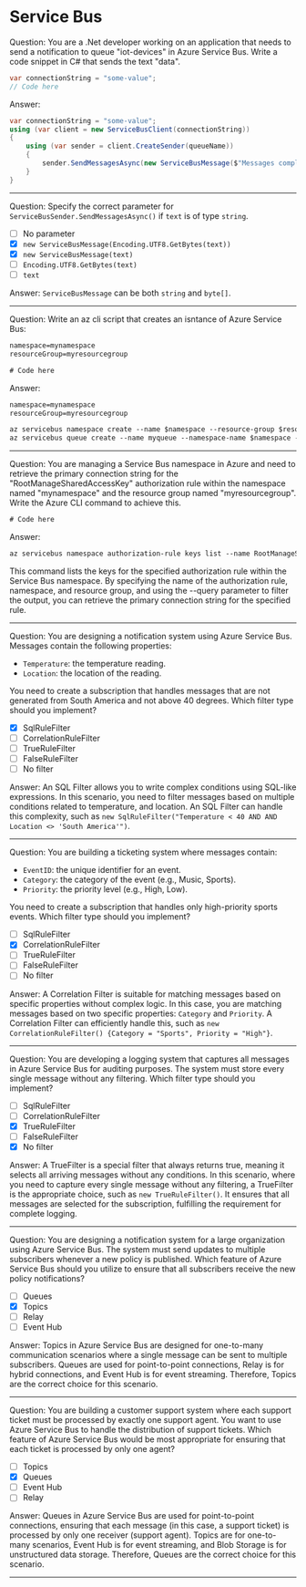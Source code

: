 # Service Bus

Question: You are a .Net developer working on an application that needs to send a notification to queue "iot-devices" in Azure Service Bus. Write a code snippet in C# that sends the text "data".

```cs
var connectionString = "some-value";
// Code here
```

Answer:

```cs
var connectionString = "some-value";
using (var client = new ServiceBusClient(connectionString))
{
    using (var sender = client.CreateSender(queueName))
    {
        sender.SendMessagesAsync(new ServiceBusMessage($"Messages complete"));
    }
}
```

---

Question: Specify the correct parameter for `ServiceBusSender.SendMessagesAsync()` if `text` is of type `string`.

- [ ] No parameter
- [x] `new ServiceBusMessage(Encoding.UTF8.GetBytes(text))`
- [x] `new ServiceBusMessage(text)`
- [ ] `Encoding.UTF8.GetBytes(text)`
- [ ] `text`

Answer: `ServiceBusMessage` can be both `string` and `byte[]`.

---

Question: Write an az cli script that creates an isntance of Azure Service Bus:

```ps
namespace=mynamespace
resourceGroup=myresourcegroup

# Code here
```

Answer:

```ps
namespace=mynamespace
resourceGroup=myresourcegroup

az servicebus namespace create --name $namespace --resource-group $resourceGroup --location eastus
az servicebus queue create --name myqueue --namespace-name $namespace --resource-group $resourceGroup
```

---

Question: You are managing a Service Bus namespace in Azure and need to retrieve the primary connection string for the "RootManageSharedAccessKey" authorization rule within the namespace named "mynamespace" and the resource group named "myresourcegroup". Write the Azure CLI command to achieve this.

```ps
# Code here
```

Answer:

```ps
az servicebus namespace authorization-rule keys list --name RootManageSharedAccessKey --namespace-name mynamespace --resource-group myresourcegroup --query primaryConnectionString
```

This command lists the keys for the specified authorization rule within the Service Bus namespace. By specifying the name of the authorization rule, namespace, and resource group, and using the --query parameter to filter the output, you can retrieve the primary connection string for the specified rule.

---

Question: You are designing a notification system using Azure Service Bus. Messages contain the following properties:

- `Temperature`: the temperature reading.
- `Location`: the location of the reading.

You need to create a subscription that handles messages that are not generated from South America and not above 40 degrees. Which filter type should you implement?

- [x] SqlRuleFilter
- [ ] CorrelationRuleFilter
- [ ] TrueRuleFilter
- [ ] FalseRuleFilter
- [ ] No filter

Answer: An SQL Filter allows you to write complex conditions using SQL-like expressions. In this scenario, you need to filter messages based on multiple conditions related to temperature, and location. An SQL Filter can handle this complexity, such as `new SqlRuleFilter("Temperature < 40 AND AND Location <> 'South America'")`.

---

Question: You are building a ticketing system where messages contain:

- `EventID`: the unique identifier for an event.
- `Category`: the category of the event (e.g., Music, Sports).
- `Priority`: the priority level (e.g., High, Low).

You need to create a subscription that handles only high-priority sports events. Which filter type should you implement?

- [ ] SqlRuleFilter
- [x] CorrelationRuleFilter
- [ ] TrueRuleFilter
- [ ] FalseRuleFilter
- [ ] No filter

Answer: A Correlation Filter is suitable for matching messages based on specific properties without complex logic. In this case, you are matching messages based on two specific properties: `Category` and `Priority`. A Correlation Filter can efficiently handle this, such as `new CorrelationRuleFilter() {Category = "Sports", Priority = "High"}`.

---

Question: You are developing a logging system that captures all messages in Azure Service Bus for auditing purposes. The system must store every single message without any filtering. Which filter type should you implement?

- [ ] SqlRuleFilter
- [ ] CorrelationRuleFilter
- [x] TrueRuleFilter
- [ ] FalseRuleFilter
- [x] No filter

Answer: A TrueFilter is a special filter that always returns true, meaning it selects all arriving messages without any conditions. In this scenario, where you need to capture every single message without any filtering, a TrueFilter is the appropriate choice, such as `new TrueRuleFilter()`. It ensures that all messages are selected for the subscription, fulfilling the requirement for complete logging.

---

Question: You are designing a notification system for a large organization using Azure Service Bus. The system must send updates to multiple subscribers whenever a new policy is published. Which feature of Azure Service Bus should you utilize to ensure that all subscribers receive the new policy notifications?

- [ ] Queues
- [x] Topics
- [ ] Relay
- [ ] Event Hub

Answer: Topics in Azure Service Bus are designed for one-to-many communication scenarios where a single message can be sent to multiple subscribers. Queues are used for point-to-point connections, Relay is for hybrid connections, and Event Hub is for event streaming. Therefore, Topics are the correct choice for this scenario.

---

Question: You are building a customer support system where each support ticket must be processed by exactly one support agent. You want to use Azure Service Bus to handle the distribution of support tickets. Which feature of Azure Service Bus would be most appropriate for ensuring that each ticket is processed by only one agent?

- [ ] Topics
- [x] Queues
- [ ] Event Hub
- [ ] Relay

Answer: Queues in Azure Service Bus are used for point-to-point connections, ensuring that each message (in this case, a support ticket) is processed by only one receiver (support agent). Topics are for one-to-many scenarios, Event Hub is for event streaming, and Blob Storage is for unstructured data storage. Therefore, Queues are the correct choice for this scenario.

---
